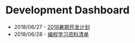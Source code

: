 # Development Dashboard

  * 2018/06/27 - [2018暑期开发计划](https://github.com/SabreHawk-Studio/Development-Bulletin-Board/blob/master/2018SummerHolidayDevelopmentInformation.md)
  * 2018/06/28 - [编程学习资料清单]( https://github.com/SabreHawk-Studio/Programming-Materials/blob/master/Programming-Materials-List.md)
